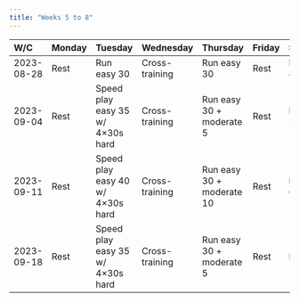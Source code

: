 ```yaml
---
title: "Weeks 5 to 8"
---
```


| W/C        | Monday | Tuesday                          | Wednesday      | Thursday                  | Friday | Saturday    | Sunday         |
|:---------- | ------ | -------------------------------- | -------------- | ------------------------- | ------ | ----------- | -------------- |
| 2023-08-28 | Rest   | Run easy 30                      | Cross-training | Run easy 30               | Rest   | Run easy 40 | Cross-training |
| 2023-09-04 | Rest   | Speed play easy 35 w/ 4×30s hard | Cross-training | Run easy 30 + moderate 5  | Rest   | Run easy 50 | Cross-training |
| 2023-09-11 | Rest   | Speed play easy 40 w/ 4×30s hard | Cross-training | Run easy 30 + moderate 10 | Rest   | Run easy 60 | Cross-training |
| 2023-09-18 | Rest   | Speed play easy 35 w/ 4×30s hard | Cross-training | Run easy 30 + moderate 5  | Rest   | Rest        | 10K Race       |
